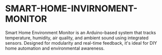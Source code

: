 # SMART-HOME-INVIRNOMENT-MONITOR
Smart Home Environment Monitor is an Arduino-based system that tracks temperature, humidity, air quality, and ambient sound using integrated sensors. Designed for modularity and real-time feedback, it's ideal for DIY home automation and environmental awareness.
